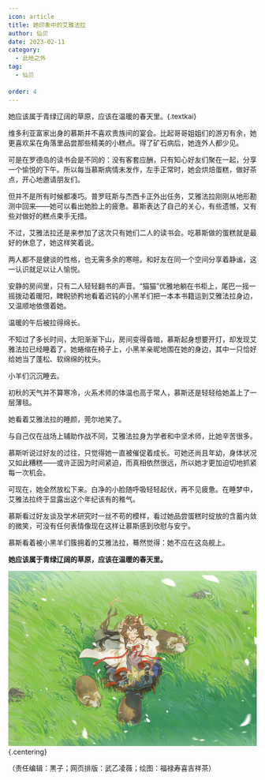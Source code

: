 ```yaml
---
icon: article
title: 她印象中的艾雅法拉
author: 仙贝
date: 2023-02-11
category:
  - 此地之外
tag:
  - 仙贝

order: 4
---
```


她应该属于青绿辽阔的草原，应该在温暖的春天里。{.textkai}

<!-- more -->

维多利亚富家出身的慕斯并不喜欢贵族间的宴会。比起哥哥姐姐们的游刃有余，她更喜欢呆在角落里品尝那些精美的小糕点。得了矿石病后，她连外人都少见。

可是在罗德岛的读书会是不同的：没有客套应酬，只有知心好友们聚在一起，分享一个愉悦的下午。所以每当慕斯病情未发作，左手正常时，她会烘焙蛋糕，做好茶点，开心地邀请朋友们。

但并不是所有时候都凑巧。普罗旺斯与杰西卡正外出任务，艾雅法拉刚刚从地形勘测中回来——她可以看出她脸上的疲惫。慕斯表达了自己的关心，有些遗憾，又有些对做好的糕点束手无措。

不过，艾雅法拉还是来参加了这次只有她们二人的读书会。吃慕斯做的蛋糕就是最好的休息了，她这样笑着说。

两人都不是健谈的性格，也无需多余的寒暄。和好友在同一个空间分享着静谧，这一认识就足以让人愉悦。

安静的房间里，只有二人轻轻翻书的声音。“猫猫”优雅地躺在书柜上，尾巴一摇一摇拨动着暖阳，睥睨骄矜地看着迟钝的小黑羊们把一本本书籍运到艾雅法拉身边，又温顺地依偎着她。

温暖的午后被拉得绵长。

不知过了多长时间，太阳渐渐下山，房间变得昏暗，慕斯起身想要开灯，却发现艾雅法拉已经睡着了。她蜷缩在椅子上，小黑羊亲昵地围在她的身边，其中一只恰好给她当了蓬松、软绵绵的枕头。

小羊们沉沉睡去。

初秋的天气并不算寒冷，火系术师的体温也高于常人，慕斯还是轻轻给她盖上了一层薄毯。

她看着艾雅法拉的睡颜，莞尔地笑了。

与自己仅在战场上辅助作战不同，艾雅法拉身为学者和中坚术师，比她辛苦很多。

慕斯听说过好友的过往，只觉得她一直被催促着成长。可她还尚且年幼，身体状况又如此糟糕——或许正因为时间紧迫，而真相依然很远，所以她才更加迫切地抓紧每一次机会。

可现在，她全然放松下来。白净的小脸随呼吸轻轻起伏，再不见疲惫。在睡梦中，艾雅法拉终于显露出这个年纪该有的稚气。

慕斯看过好友谈及学术研究时一丝不苟的模样，看过她品尝蛋糕时绽放的含蓄内敛的微笑，可没有任何表情像现在这样让慕斯感到欣慰与安宁。

慕斯看着被小黑羊们簇拥着的艾雅法拉，蓦然觉得：她不应在这岛舰上。

**她应该属于青绿辽阔的草原，应该在温暖的春天里。**

<eod />

![](./res/illustration/文章小羊（福禄寿喜吉祥茶）.webp) {.centering}

（责任编辑：黒子；网页排版：武乙凌薇；绘图：福禄寿喜吉祥茶）

<ArticleAd />